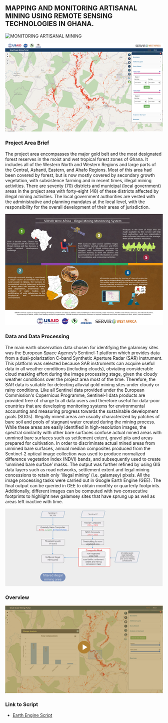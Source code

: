 

## MAPPING AND MONITORING ARTISANAL MINING USING REMOTE SENSING TECHNOLOGIES IN GHANA.

![MONITORING ARTISANAL MINING](https://img.shields.io/static/v1?label=ARTISANAL&message=MINING%&color=blue)




<a href="http://ssmportal.cersgis.org/">
  <img src="https://github.com/ernest19/Monitoring-Artisinal-Mining/blob/main/img/intro.png" width="800">
</a><br>



### Project Area Brief

The project area encompasses the major gold belt and the most designated forest reserves in the moist and wet tropical forest zones of Ghana. It includes all of the Western North and Western Regions and large parts of the Central, Ashanti, Eastern, and Ahafo Regions. Most of this area had been covered by forest, but is now mostly covered by secondary growth vegetation, with subsistence farming and in recent times, illegal mining activities. There are seventy (70) districts and municipal (local government) areas in the project area with forty-eight (48) of these districts affected by illegal mining activities. The local government authorities are vested with the administrative and planning mandates at the local level, with the responsibility for the overall development of their areas of jurisdiction.


<img src="https://github.com/ernest19/Monitoring-Artisinal-Mining/blob/main/img/infographics.jpeg">



### Data and Data Processing

The main earth observation data chosen for identifying the galamsey sites was the European Space Agency’s Sentinel-1 platform which provides data from a dual-polarization C-band Synthetic Aperture Radar (SAR) instrument. This platform was selected because SAR instruments can acquire useful data in all weather conditions (including clouds), obviating considerable cloud masking effort during the image processing stage, given the cloudy weather conditions over the project area most of the time. 
Therefore, the SAR data is suitable for detecting alluvial gold mining sites under cloudy or rainy conditions. Like all Sentinel data provided under the European Commission's Copernicus Programme, Sentinel-1 data products are provided free of charge to all data users and therefore useful for data-poor countries that are developing monitoring systems for environmental accounting and measuring progress towards the sustainable development goals (SDGs). 
Illegally mined areas are usually characterized by patches of bare soil and pools of stagnant water created during the mining process. While these areas are easily identified in high-resolution images, the spectral similarity with other bare surfaces confuse actual mined areas with unmined bare surfaces such as settlement extent, gravel pits and areas prepared for cultivation. In order to discriminate actual mined areas from unmined bare surfaces, annual median composites produced from the Sentinel-2 optical image collection was used to produce normalized difference vegetation index (NDVI) bands, and subsequently used to create ‘unmined bare surface’ masks.
The output was further refined by using GIS data layers such as road networks, settlement extent and legal mining concessions to retain only ‘illegal mining’ (i.e. galamsey) pixels. All the image processing tasks were carried out in Google Earth Engine (GEE). The final output can be queried in GEE to obtain monthly or quarterly footprints. Additionally, different images can be computed with two consecutive footprints to highlight new galamsey sites that have sprung up as well as areas left inactive with time.

<img src="https://github.com/ernest19/Monitoring-Artisinal-Mining/blob/main/img/image.png">



### Overview 

<a href="https://youtu.be/P3eIoQicb_E">
  <img src="https://github.com/ernest19/Monitoring-Artisinal-Mining/blob/main/img/video.png" width="800">
</a><br>


### Link to Script

- [Earth Engine Script ](https://code.earthengine.google.com/8695c5f1c2dd51d4c0aac9b008154776)

